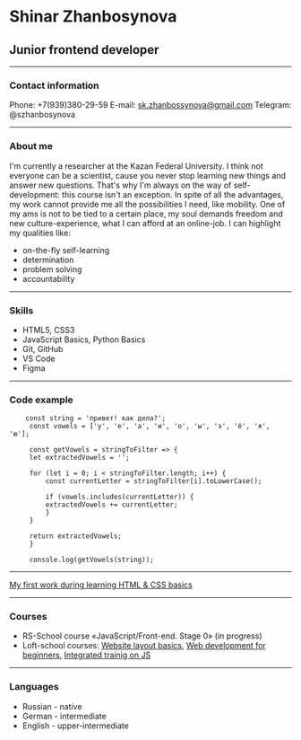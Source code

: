 # Shinar Zhanbosynova
## Junior frontend developer
***
### Contact information
Phone: +7(939)380-29-59
E-mail: sk.zhanbossynova@gmail.com
Telegram: @szhanbosynova
***
### About me
I'm currently a researcher at the Kazan Federal University. I think not everyone can be a scientist, cause you never stop learning new things and answer new questions. That's why I'm always on the way of self-development: this course isn't an exception. In spite of all the advantages, my work cannot provide me all the possibilities I need, like mobility. One of my ams is not to be tied to a certain place, my soul demands freedom and new culture-experience, what I can afford at an online-job. 
I can highlight my qualities like: 
+ on-the-fly self-learning
+ determination 
+ problem solving
+ accountability
***
### Skills
+ HTML5, CSS3
+ JavaScript Basics, Python Basics
+ Git, GitHub
+ VS Code
+ Figma
***
### Code example
``` 
    const string = 'привет! как дела?';
     const vowels = ['у', 'е', 'а', 'и', 'о', 'ы', 'э', 'ё', 'я', 'ю'];

     const getVowels = stringToFilter => {
     let extractedVowels = '';

     for (let i = 0; i < stringToFilter.length; i++) {
         const currentLetter = stringToFilter[i].toLowerCase();

         if (vowels.includes(currentLetter)) {
         extractedVowels += currentLetter;
         }
     }

     return extractedVowels;
     }

     console.log(getVowels(string)); 
```
***
[My first work during learning HTML & CSS basics](https://shzhanbossynova.github.io/Air-Asia/welcomepage)
***
### Courses
+ RS-School course «JavaScript/Front-end. Stage 0» (in progress)
+ Loft-school courses: [Website layout basics](https://loftschool.com/diploma/GD1700162256/en/pdf), [Web development for beginners](https://loftschool.com/diploma/LS1700162256/en/pdf), [Integrated trainig on JS](https://loftschool.com/diploma/LH1700162256/en/pdf)
***
### Languages
+ Russian - native
+ German - intermediate
+ English - upper-intermediate